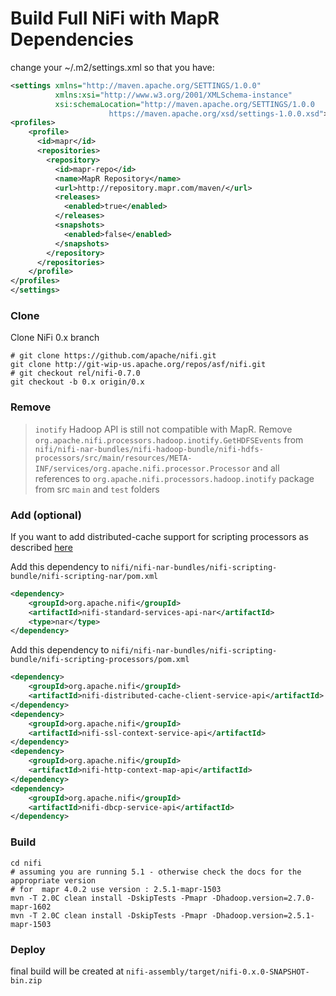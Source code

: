 Build Full NiFi with MapR Dependencies
======================================
change your ~/.m2/settings.xml so that you have:

```xml
<settings xmlns="http://maven.apache.org/SETTINGS/1.0.0"
          xmlns:xsi="http://www.w3.org/2001/XMLSchema-instance"
          xsi:schemaLocation="http://maven.apache.org/SETTINGS/1.0.0
                      https://maven.apache.org/xsd/settings-1.0.0.xsd">
<profiles>
    <profile>
      <id>mapr</id>
      <repositories>
        <repository>
          <id>mapr-repo</id>
          <name>MapR Repository</name>
          <url>http://repository.mapr.com/maven/</url>
          <releases>
            <enabled>true</enabled>
          </releases>
          <snapshots>
            <enabled>false</enabled>
          </snapshots>
        </repository>
      </repositories>
    </profile>
</profiles>
</settings>
```

### Clone

Clone NiFi 0.x branch 

```
# git clone https://github.com/apache/nifi.git
git clone http://git-wip-us.apache.org/repos/asf/nifi.git
# git checkout rel/nifi-0.7.0
git checkout -b 0.x origin/0.x
```

### Remove

> `inotify` Hadoop API is still not compatible with MapR. 
Remove `org.apache.nifi.processors.hadoop.inotify.GetHDFSEvents`
from `nifi/nifi-nar-bundles/nifi-hadoop-bundle/nifi-hdfs-processors/src/main/resources/META-INF/services/org.apache.nifi.processor.Processor`
and all references to `org.apache.nifi.processors.hadoop.inotify` package from src `main` and `test` folders

### Add (optional)

If you want to add distributed-cache support for scripting processors as described [here](https://github.com/xmlking/nifi-scripting#how-to-use-distributed-cache-in-scripting-processors)

Add this dependency to `nifi/nifi-nar-bundles/nifi-scripting-bundle/nifi-scripting-nar/pom.xml`

```xml
<dependency>
    <groupId>org.apache.nifi</groupId>
    <artifactId>nifi-standard-services-api-nar</artifactId>
    <type>nar</type>
</dependency>
```

Add this dependency to `nifi/nifi-nar-bundles/nifi-scripting-bundle/nifi-scripting-processors/pom.xml`

```xml
<dependency>
    <groupId>org.apache.nifi</groupId>
    <artifactId>nifi-distributed-cache-client-service-api</artifactId>
</dependency>
<dependency>
    <groupId>org.apache.nifi</groupId>
    <artifactId>nifi-ssl-context-service-api</artifactId>
</dependency>
<dependency>
    <groupId>org.apache.nifi</groupId>
    <artifactId>nifi-http-context-map-api</artifactId>
</dependency>
<dependency>
    <groupId>org.apache.nifi</groupId>
    <artifactId>nifi-dbcp-service-api</artifactId>
</dependency>
```

### Build 

```
cd nifi
# assuming you are running 5.1 - otherwise check the docs for the appropriate version
# for  mapr 4.0.2 use version : 2.5.1-mapr-1503
mvn -T 2.0C clean install -DskipTests -Pmapr -Dhadoop.version=2.7.0-mapr-1602
mvn -T 2.0C clean install -DskipTests -Pmapr -Dhadoop.version=2.5.1-mapr-1503
```

### Deploy
final build will be created at `nifi-assembly/target/nifi-0.x.0-SNAPSHOT-bin.zip`
